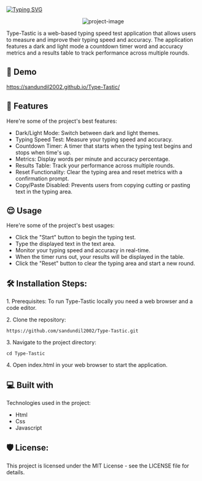 <a href="https://git.io/typing-svg"><img src="https://readme-typing-svg.herokuapp.com?font=Fira+Code&weight=600&size=50&pause=1000&center=true&vCenter=true&width=835&height=70&lines=Type+Tastic" alt="Typing SVG" /></a>
<p align="center"><img src="https://i.ibb.co/FwYzgWg/image.png" alt="project-image"></p>

<p id="description">Type-Tastic is a web-based typing speed test application that allows users to measure and improve their typing speed and accuracy. The application features a dark and light mode a countdown timer word and accuracy metrics and a results table to track performance across multiple rounds.</p>

<h2>🚀 Demo</h2>

https://sandundil2002.github.io/Type-Tastic/

  
  
<h2>🧐 Features</h2>

Here're some of the project's best features:

*   Dark/Light Mode: Switch between dark and light themes.
*   Typing Speed Test: Measure your typing speed and accuracy.
*   Countdown Timer: A timer that starts when the typing test begins and stops when time's up.
*   Metrics: Display words per minute and accuracy percentage.
*   Results Table: Track your performance across multiple rounds.
*   Reset Functionality: Clear the typing area and reset metrics with a confirmation prompt.
*   Copy/Paste Disabled: Prevents users from copying cutting or pasting text in the typing area.
  

<h2>😌 Usage</h2>

Here're some of the project's best usages:

*   Click the "Start" button to begin the typing test.
*   Type the displayed text in the text area.
*   Monitor your typing speed and accuracy in real-time.
*   When the timer runs out, your results will be displayed in the table.
*   Click the "Reset" button to clear the typing area and start a new round.

<h2>🛠️ Installation Steps:</h2>

<p>1. Prerequisites: To run Type-Tastic locally you need a web browser and a code editor.</p>

<p>2. Clone the repository:</p>

```
https://github.com/sandundil2002/Type-Tastic.git
```

<p>3. Navigate to the project directory:</p>

```
cd Type-Tastic
```

<p>4. Open index.html in your web browser to start the application.</p>

  
  
<h2>💻 Built with</h2>

Technologies used in the project:

*   Html
*   Css
*   Javascript

<h2>🛡️ License:</h2>

This project is licensed under the MIT License - see the LICENSE file for details.
